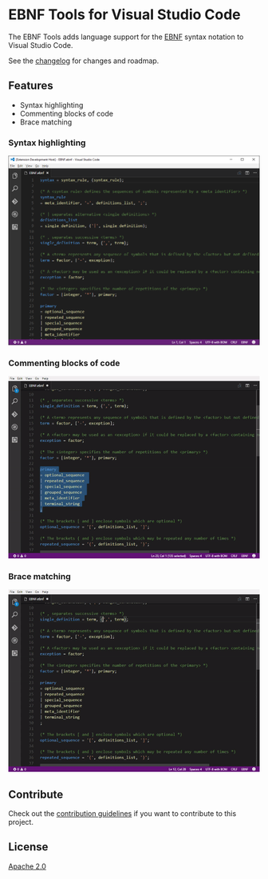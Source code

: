 # EBNF Tools for Visual Studio Code

The EBNF Tools adds language support for the [EBNF](https://en.wikipedia.org/wiki/Extended_Backus%E2%80%93Naur_Form) syntax notation to Visual Studio Code. 

See the [changelog](CHANGELOG.md) for changes and roadmap.

## Features

- Syntax highlighting
- Commenting blocks of code
- Brace matching

### Syntax highlighting
![Syntax highlighting](./images/syntax-highlighting.png)

### Commenting blocks of code
![Commenting blocks of code](./images/commenting-block.gif)

### Brace matching
![Brace matching](./images/brace-matching.gif)

## Contribute
Check out the [contribution guidelines](CONTRIBUTING.md)
if you want to contribute to this project.

## License
[Apache 2.0](LICENSE)